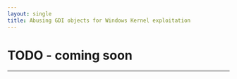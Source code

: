 ```yaml
---
layout: single
title: Abusing GDI objects for Windows Kernel exploitation
---
```


# TODO - coming soon
----

